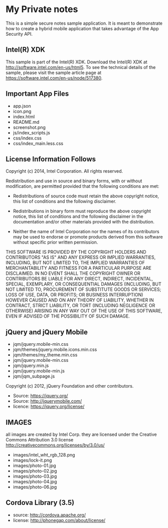 My Private notes
=====
This is a simple secure notes sample application. It is meant to demonstrate how to create a hybrid mobile application
that takes advantage of the App Security API. 

Intel(R) XDK
--------------------------
This sample is part of the Intel(R) XDK. Download the Intel(R) XDK at http://software.intel.com/en-us/html5. 
To see the technical details of the sample, please visit the sample article page 
at https://software.intel.com/en-us/node/517380.

Important App Files
---------------------------
* app.json
* icon.png
* index.html
* README.md
* screenshot.png
* js/index_scripts.js
* css/index.css
* css/index_main.less.css


License Information Follows
---------------------------
Copyright (c) 2014, Intel Corporation. All rights reserved.

Redistribution and use in source and binary forms, with or without modification, 
are permitted provided that the following conditions are met:

- Redistributions of source code must retain the above copyright notice, 
  this list of conditions and the following disclaimer.

- Redistributions in binary form must reproduce the above copyright notice, 
  this list of conditions and the following disclaimer in the documentation 
  and/or other materials provided with the distribution.

- Neither the name of Intel Corporation nor the names of its contributors 
  may be used to endorse or promote products derived from this software 
  without specific prior written permission.

THIS SOFTWARE IS PROVIDED BY THE COPYRIGHT HOLDERS AND CONTRIBUTORS "AS IS" 
AND ANY EXPRESS OR IMPLIED WARRANTIES, INCLUDING, BUT NOT LIMITED TO, 
THE IMPLIED WARRANTIES OF MERCHANTABILITY AND FITNESS FOR A PARTICULAR PURPOSE 
ARE DISCLAIMED. IN NO EVENT SHALL THE COPYRIGHT OWNER OR CONTRIBUTORS BE 
LIABLE FOR ANY DIRECT, INDIRECT, INCIDENTAL, SPECIAL, EXEMPLARY, OR 
CONSEQUENTIAL DAMAGES (INCLUDING, BUT NOT LIMITED TO, PROCUREMENT OF SUBSTITUTE 
GOODS OR SERVICES; LOSS OF USE, DATA, OR PROFITS; OR BUSINESS INTERRUPTION) 
HOWEVER CAUSED AND ON ANY THEORY OF LIABILITY, WHETHER IN CONTRACT, STRICT 
LIABILITY, OR TORT (INCLUDING NEGLIGENCE OR OTHERWISE) ARISING IN ANY WAY OUT 
OF THE USE OF THIS SOFTWARE, EVEN IF ADVISED OF THE POSSIBILITY OF SUCH DAMAGE.

jQuery and jQuery Mobile
------------------------
* jqm/jquery.mobile-min.css
* jqm/themes/jquery.mobile.icons.min.css
* jqm/themes/my_theme.min.css
* jqm/jquery.mobile-min.css
* jqm/jquery.min.js
* jqm/jquery.mobile-min.js
* jqm/jqm_subpage.js

Copyright (c) 2012, jQuery Foundation and other contributors.

* Source:   https://jquery.org/
* Source:   http://jquerymobile.com/
* licence:  https://jquery.org/license/

IMAGES
-----------------------------------------------------------------------------
all images are created by Intel Corp. 
they are licensed under the Creative Commons Attribution 3.0 license 
http://creativecommons.org/licenses/by/3.0/us/

* images/intel_wht_rgb_128.png
* images/lock-it.png
* images/photo-01.jpg
* images/photo-02.jpg
* images/photo-03.jpg
* images/photo-04.jpg
* images/photo-06.jpg

Cordova Library (3.5)
--------------------------
* source:  http://cordova.apache.org/
* license:  http://phonegap.com/about/license/



